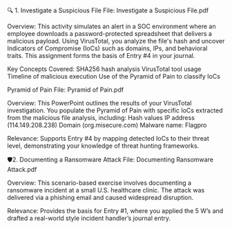 🔍 1. Investigate a Suspicious File
File: Investigate a Suspicious File.pdf​

Overview:
This activity simulates an alert in a SOC environment where an employee downloads a password-protected spreadsheet that delivers a malicious payload. Using VirusTotal, you analyze the file's hash and uncover Indicators of Compromise (IoCs) such as domains, IPs, and behavioral traits. This assignment forms the basis of Entry #4 in your journal.

Key Concepts Covered:
SHA256 hash analysis
VirusTotal tool usage
Timeline of malicious execution
Use of the Pyramid of Pain to classify IoCs

Pyramid of Pain
File: Pyramid of Pain.pdf​

Overview:
This PowerPoint outlines the results of your VirusTotal investigation. You populate the Pyramid of Pain with specific IoCs extracted from the malicious file analysis, including:
Hash values
IP address (114.149.208.238)
Domain (org.misecure.com)
Malware name: Flagpro

Relevance: Supports Entry #4 by mapping detected IoCs to their threat level, demonstrating your knowledge of threat hunting frameworks.

🛡️2. Documenting a Ransomware Attack
File: Documenting Ransomware Attack.pdf​

Overview:
This scenario-based exercise involves documenting a ransomware incident at a small U.S. healthcare clinic. The attack was delivered via a phishing email and caused widespread disruption.

Relevance: Provides the basis for Entry #1, where you applied the 5 W’s and drafted a real-world style incident handler’s journal entry.
